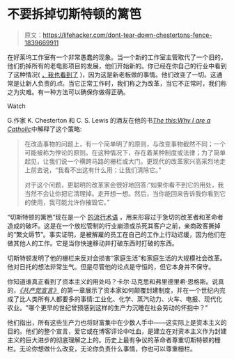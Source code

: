 # 不要拆掉切斯特顿的篱笆

> 原文：<https://lifehacker.com/dont-tear-down-chestertons-fence-1839669911>

在好莱坞工作室有一个非常愚蠢的现象。当一个新的工作室主管取代了一个旧的，他们扔掉所有的老电影项目的发展，他们开始新的。你已经在你自己的行业中看到了这种情况( [，我也看到了](https://www.vice.com/en_us/article/wjwagz/turns-out-blogging-is-hard) )，因为这是新老板做的事情。他们改变了一切。这通常是让新人负责的*点*。当它正常工作时，我们称之为改革，当它不正常时，我们称之为灾难。有一种方法可以确保你做得正确。

Watch

G.作家 K. Chesterton 和 C. S. Lewis 的酒友在他的书[*The this:Why I are a Catholic*](http://www.gkc.org.uk/gkc/books/The_Thing.txt)中解释了这个策略:

> 在改造事物的问题上，有一个简单明了的原则，与改变事物截然不同；一个可能被称为悖论的原则。在这种情况下，存在着某种制度或法律；为了简单起见，让我们说一个横跨马路的栅栏或大门。更现代的改革家兴高采烈地走上前去说，“我看不出这有什么用；让我们清除它。”
> 
> 对于这个问题，更聪明的改革家会很好地回答:“如果你看不到它的用处，我当然不会让你把它清理掉。走开想一想。然后，当你能回来告诉我你看到它的使用，我可能允许你摧毁它。”

“切斯特顿的篱笆”现在是一个 [的流行术语](https://abovethelaw.com/2014/01/the-fallacy-of-chestertons-fence/?rf=1) ，用来形容过于急切的改革者和革命者造成的破坏。这是在一个放松管制的行业崩溃或杀死其客户之前，亲商政客撕掉的“繁文缛节”。事实证明，是被解雇的员工在自己的工作上行动迟缓，因为他们在做其他人的工作。它是当你快速移动并打破东西时打破的东西。

切斯特顿发明了他的栅栏来反对会损害“家庭生活”和家庭生活的大规模社会改革。他对日托的想法非常生气。但是尽管他的论点是守恒的，但它本身并不保守。

你知道谁真正看到了资本主义的用处吗？卡尔·马克思和弗里德里希·恩格斯。说真的，[*《共产党宣言》*](https://www.marxists.org/archive/marx/works/1848/communist-manifesto/ch01.htm) 的第一章展示了资本家如何颠覆封建制度，并在一个世纪内完成了比人类所有人都要多的事情:工业化、化学、蒸汽动力、火车、电报、现代化农业。"哪个更早的世纪曾预感到这样的生产力沉睡在社会劳动的怀抱中？"

他们指出，所有这些生产力也将财富集中在少数人手中——这实际上是资本主义的目的。他们的整个宣言，爱它或在博客评论中吐血，是建立在对资本主义作为封建主义的巨大进步的彻底理解之上的。历史上最有争议的革命者尊重切斯特顿的栅栏。无论你想做什么改变，无论你负责什么事情，你也可以尊重栅栏。